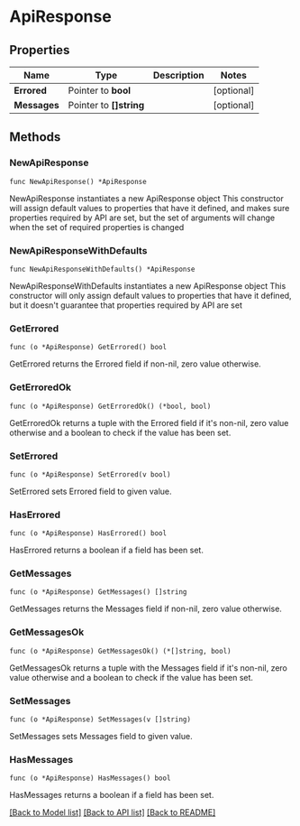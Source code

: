 # ApiResponse

## Properties

Name | Type | Description | Notes
------------ | ------------- | ------------- | -------------
**Errored** | Pointer to **bool** |  | [optional] 
**Messages** | Pointer to **[]string** |  | [optional] 

## Methods

### NewApiResponse

`func NewApiResponse() *ApiResponse`

NewApiResponse instantiates a new ApiResponse object
This constructor will assign default values to properties that have it defined,
and makes sure properties required by API are set, but the set of arguments
will change when the set of required properties is changed

### NewApiResponseWithDefaults

`func NewApiResponseWithDefaults() *ApiResponse`

NewApiResponseWithDefaults instantiates a new ApiResponse object
This constructor will only assign default values to properties that have it defined,
but it doesn't guarantee that properties required by API are set

### GetErrored

`func (o *ApiResponse) GetErrored() bool`

GetErrored returns the Errored field if non-nil, zero value otherwise.

### GetErroredOk

`func (o *ApiResponse) GetErroredOk() (*bool, bool)`

GetErroredOk returns a tuple with the Errored field if it's non-nil, zero value otherwise
and a boolean to check if the value has been set.

### SetErrored

`func (o *ApiResponse) SetErrored(v bool)`

SetErrored sets Errored field to given value.

### HasErrored

`func (o *ApiResponse) HasErrored() bool`

HasErrored returns a boolean if a field has been set.

### GetMessages

`func (o *ApiResponse) GetMessages() []string`

GetMessages returns the Messages field if non-nil, zero value otherwise.

### GetMessagesOk

`func (o *ApiResponse) GetMessagesOk() (*[]string, bool)`

GetMessagesOk returns a tuple with the Messages field if it's non-nil, zero value otherwise
and a boolean to check if the value has been set.

### SetMessages

`func (o *ApiResponse) SetMessages(v []string)`

SetMessages sets Messages field to given value.

### HasMessages

`func (o *ApiResponse) HasMessages() bool`

HasMessages returns a boolean if a field has been set.


[[Back to Model list]](../README.md#documentation-for-models) [[Back to API list]](../README.md#documentation-for-api-endpoints) [[Back to README]](../README.md)


